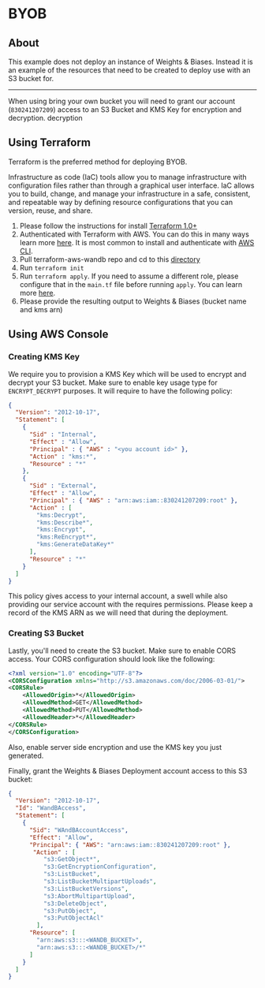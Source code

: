 # BYOB

## About

This example does not deploy an instance of Weights & Biases. Instead it is an
example of the resources that need to be created to deploy use with an S3 bucket
for.

---

When using bring your own bucket you will need to grant our account
(`830241207209`) access to an S3 Bucket and KMS Key for encryption and decryption.
decryption

## Using Terraform

Terraform is the preferred method for deploying BYOB.

Infrastructure as code (IaC) tools allow you to manage infrastructure with
configuration files rather than through a graphical user interface. IaC
allows you to build, change, and manage your infrastructure in a safe,
consistent, and repeatable way by defining resource configurations that you
can version, reuse, and share.

1. Please follow the instructions for install [Terraform
   1.0+](https://learn.hashicorp.com/tutorials/terraform/install-cli)
2. Authenticated with Terraform with AWS. You can do this in many ways learn
   more
   [here](https://registry.terraform.io/providers/hashicorp/aws/latest/docs#authentication-and-configuration).
   It is most common to install and authenticate with [AWS
   CLI](https://docs.aws.amazon.com/cli/latest/userguide/cli-configure-quickstart.html).
3. Pull terraform-aws-wandb repo and cd to this
   [directory](https://github.com/wandb/terraform-aws-wandb/tree/main/examples/byob)
4. Run `terraform init`
5. Run `terraform apply`. If you need to assume a different role, please
   configure that in the `main.tf` file before running `apply`. You can learn
   more
   [here](https://registry.terraform.io/providers/hashicorp/aws/latest/docs#assuming-an-iam-role).
6. Please provide the resulting output to Weights & Biases (bucket name and kms arn)

## Using AWS Console

### Creating KMS Key

We require you to provision a KMS Key which will be used to encrypt and decrypt
your S3 bucket. Make sure to enable key usage type for `ENCRYPT_DECRYPT`
purposes. It will require to have the following policy:

```json
{
  "Version": "2012-10-17",
  "Statement": [
    {
      "Sid" : "Internal",
      "Effect" : "Allow",
      "Principal" : { "AWS" : "<you account id>" },
      "Action" : "kms:*",
      "Resource" : "*"
    },
    {
      "Sid" : "External",
      "Effect" : "Allow",
      "Principal" : { "AWS" : "arn:aws:iam::830241207209:root" },
      "Action" : [
        "kms:Decrypt",
        "kms:Describe*",
        "kms:Encrypt",
        "kms:ReEncrypt*",
        "kms:GenerateDataKey*"
      ],
      "Resource" : "*"
    }
  ]
}
```

This policy gives access to your internal account, a swell while also providing
our service account with the requires permissions. Please keep a record of the
KMS ARN as we will need that during the deployment.

### Creating S3 Bucket

Lastly, you'll need to create the S3 bucket. Make sure to enable CORS access. Your CORS configuration should look like the following:

```xml
<?xml version="1.0" encoding="UTF-8"?>
<CORSConfiguration xmlns="http://s3.amazonaws.com/doc/2006-03-01/">
<CORSRule>
    <AllowedOrigin>*</AllowedOrigin>
    <AllowedMethod>GET</AllowedMethod>
    <AllowedMethod>PUT</AllowedMethod>
    <AllowedHeader>*</AllowedHeader>
</CORSRule>
</CORSConfiguration>
```

Also, enable server side encryption and use the KMS key you just generated.

Finally, grant the Weights & Biases Deployment account access to this S3 bucket:

```json
{
  "Version": "2012-10-17",
  "Id": "WandBAccess",
  "Statement": [
    {
      "Sid": "WAndBAccountAccess",
      "Effect": "Allow",
      "Principal": { "AWS": "arn:aws:iam::830241207209:root" },
       "Action" : [
          "s3:GetObject*",
          "s3:GetEncryptionConfiguration",
          "s3:ListBucket",
          "s3:ListBucketMultipartUploads",
          "s3:ListBucketVersions",
          "s3:AbortMultipartUpload",
          "s3:DeleteObject",
          "s3:PutObject",
          "s3:PutObjectAcl"
        ],
      "Resource": [
        "arn:aws:s3:::<WANDB_BUCKET>",
        "arn:aws:s3:::<WANDB_BUCKET>/*"
      ]
    }
  ]
}
```
